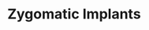 ---
templateKey: specialties-page
language: en
title: Zygomatic Implants
redirects: /especialidades/implantes-cigomaticos/

# Hero Section
hero:
  display: true
  type: default
  image: /img/hero-zygomatic-implants.jpg
  parallax: false
  title: >
    <span class="bebas" style="font-family:Bebas Neue Bold;color:white;font-weight:lighter">ZYGOMATIC IMPLANTS</span>
  indicator: false
  halfSize: true

# Heading Section
specialtiesHeading:
  display: true
  img: /img/icon-zygomatic-implants.png
  content: Undoubtedly, the best alternative for those patients with large bone loss in their upper jaws and in which it is no longer possible to place conventional dental implants. “An optimal solution to a complex problem.”

# Aside section
paragraphSection:
  body: >
    <p>
     When one or more teeth are lost, and they are not replaced as soon as possible, a slow but progressive process of reabsorption at the level of the maxillary bone is started immediately, which reduces the amount of bone structure available, and necessary, for the placement of dental implants. "What is not used is atrophied", and it is precisely what happens to the EDENTULOUS MAXILLARY ALVEOLAR PROCESS, naturally, as a result of the lack of stimulation due to the absence of functional loads. So 
      <strong>
        if a lot of time elapses between tooth mutilation and the intention of rehabilitation, it is very likely that by then there is no longer enough bone material capable of guaranteeing good primary anchorage and adequate osseointegration of conventional titanium devices,</strong>
      that a once implanted, they should function as artificial substitutes for dental roots and solid supports for the fixation of prosthetic structures.
    </p>
    
    <p>
      Fortunately in many cases, when the defect of the alveolar ridge is mild and located, it is possible to resort without problems to the placement of autologous or synthetic GRAFTS as a prior or simultaneous step to the placement of dental implants. However, if the bone loss is very large and widespread, these procedures usually become very uncomfortable, complex, extensive and unpredictable, since they imply the need to generate a large body wound at the level of the pelvis or head to collect iliac crest or calotte bone blocks', high chances of rejection due to the own cruelty of the surgical technique and a period of tissue healing that could involve to 5 or 6 months of waiting, before being able to continue with the treatment.
    </p>
    <p>Faced with such eventualities, it is often preferable to forget about the maxillary and grafts, and fix the implants to other bones of the orofacial region, being by their compact structure and anatomical proximity the MALAR OR ZYGOMATIC <em>(which forms the cheekbone)</em> and sphenoid bones, those of preference. <strong>So zygomatic implants are nothing more than special dental devices, much longer than conventional ones</strong><em>(between 30 and 55 mm in length) </em> and that allow us to make fixed dentures without inconveniences even in cases of severe or advanced maxillary atrophy; and that is why, in conjunction with pterygoid implants <em>(very similar but that anchor at the level of the pterygomaxillary suture)</em> , they are also known in popular slang as <strong>"dental implants for patients with little bone."</strong> And it is that in short, the relative simplicity of their implantation <em>(in relation to the placement of multiple grafts)</em> , the absence of morbidity of a donor area and a much shorter and favorable period of healing for the patient, suggest to these LONG IMPLANTS as a simpler and safer alternative for extreme cases, compared to other bone regeneration and oral implantology techniques.</p>   
  image: /img/aside-zygomatic-implants.jpg

# Quote Section
quote:
  title: ''
  body: >
   The treatment with zygomatic implants is a procedure that involves a major surgery intervention, in a surgical block of hospital environment, general anesthesia and all the life support resources that, unquestionably, merit the case.
  author: Dr. Castor José Garabán Povea
  footer:
    position: Oral and Maxillofacial Surgeon
    clinic: DENTAL VIP, Especialidades Odontológicas s.c.

# Parallax Section
plainParallax:
  image: /img/parallax-zygomatic-implants.jpg

# Faq Section
faq:
  title:  Frequently Asked Questions
  blocks:
    - questions:

      - question: What does it consist of the study and treatment planning phase?
        answer: >
          <p>It is actually very broad and covers many considerations, but one of the most relevant is the assessment of the state of the patient's bone and dental structure through a 3D volumetric tomography. This test provides the Specialist with valuable information and allows him, a priori, to verify that the person cannot really be treated with conventional dental implants.</p>
      - question: Which patients can undergo this oral implantology technique?
        answer: >
          <p>In principle, all those who have lost teeth and a lot of bone volume in their maxillary structures, and of course; aspire to a rehabilitation of much better quality than any option with removable dentures can offer them.</p>
      - question: What are the causes of bone loss?
        answer: >
          <p>They are multiple, but among the most common are age, chronic periodontal disease, odontogenic infections, accidents and facial injuries, traumatic extraction of teeth and broken roots, prolonged use of removable dentures, cysts and respiratory or paranasal sinus infections, resection of tumor processes, and of course; physiological resorption as a result of the lack of interest or inability to replace lost teeth in a reasonable period of time.</p>
      - question: Is there an age limit to qualify for the procedure?
        answer: >
          <p>In adults none, as long as the life expectancy of the person justify the investment of time and money. In fact, many of our patients are over 65 years old.</p>
      - question: What percentage of success do they currently have?
        answer: >
          <p>Extraordinary! superior to conventional implants and very close to 100% of cases, with an average survival rate of 95% at 10 years.</p>
      - question: Is it a painful treatment?
        answer: >
          <p>Not at all, since it is almost always done under general anesthesia. In addition, the postoperative period is usually very bearable, with few discomforts and allows the patient to rejoin his daily life in a very short time. Even so, the prescription of an analgesic protocol completely individualized will be routine and will ensure effective control of post-surgical pain in the most rebellious cases.</p>
      - question: Could it be done only with sedation and local anesthesia?
        answer: >
          <p>Occasionally, and only in very favorable surgical conditions. However, for your peace of mind and ours, at DENTAL VIP we never belittle the delicacy of the procedure and always prefer general anesthesia in surgical block and hospital environment for this type of interventions.</p>
      - question: What material are these implants made of?
        answer: >
          <p>Of titanium alloys for high performance. The degree of purity of titanium is determined by the maximum percentage of oxygen in which it is produced, being the grade 1 the highest purity, since its oxygen and iron content is very low. In total and today, there are about 40 degrees to name the different titanium alloys, ranging from pure titanium to combinations with vanadium, palladium, ruthenium, aluminum, tin and molybdenum. However, grade 5 titanium alloy currently represents for more than 50% of total titanium use worldwide and is considered a highly biocompatible material with biomechanical qualities superior to pure titanium.</p>
      - question: What are their real advantages?
        answer: >
          <p>Compared to traditional oral implantology techniques, which contemplate heroic alveolar reconstructions with multiple autologous grafts, long implants offer the following advantages:</p>
          <ol>
            <li>Avoid the high risk of rejection associated with maxillary grafts.
            </li>
            <li>They considerably reduce the total treatment time.
            </li>
            <li>They involve a much more conservative, safe and predictable procedure.
            </li>
            <li>Higher chance of success, since the malar bone is very compact and virtually immune to bone resorption (not so the grafts). 
            </li>
            <li>Lower morbidity, since it is not necessary to intervene on extraoral anatomical regions to collect bone.
            </li>
            <li>High possibility of immediate loading (fixed prosthesis the same day).
            </li>
            <li>Shorter and more favorable postoperative for the patient.
            </li>
            <li>Best short, medium and long term forecast.
            </li>  
          </ol>
          <p>In addition, the zygomatic implants protocol guarantees the barrier function of, biomechanical stability and correct distribution of the masticatory forces through the maxillomalar pillars; thus avoiding overloads and occasional fatigue failures.
          </p>
      - question: What risks and contraindications exist?
        answer: >
          <p>Most studies cite sinusitis and oroantral communication as the most frequent postoperative complications, with an incidence of 4.93 per 100 implants placed. However, it is considered a prevalence so low that it further corroborates the high success rate achieved with these implants.
          In relation to contraindications, we have that, without taking into account any systemic condition or disease that could prevent a surgical act, they are very few, and generally all associated with pre-existing pathologies or infections within the sinus or maxillary antrum. So that in some cases, interconsultation and prior treatment with an Otolaryngologist could be essential.
          </p>
    - questions:

      - question: How is the surgery and how long does it last?
        answer: >
          <p>The 4 most prominent techniques are that of Branemark, Stella and Warner (Sinus Slot Technique), the paramaxillary or extrasinusal technique and the ZAGA (Zygoma Anatomy-Guided Approach) technique of Dr. Carlos Aparicio. In the classical or Branemark technique, zygomatic implants are placed maneuvering through the maxillary sinus, until the zygomatic arch is reached. In the Stella and Warner's, a more direct visualization of the base of the malar bone is achieved, thanks to the opening of a large window in the lateral wall of the paranasal antrum. In the extrasinusal, the implants are placed by the outside the maxillary bone, without involving the sinus; and in the ZAGA methodology, any possible combination of the 3 previous techniques is contemplated, in order to perform a more individualized surgery, adapted to the particular anatomy of each person.
          Logically, depending on the complexity of the case, number of devices to be implanted, type of approach selected, and of course, the skill of the Surgeon; between 30 and 120 minutes is the period of time necessary to anesthetize, make incisions, dissect tissues, stipulate measures and approximations, select implants, mill, drill, screw and clean, to finally, suture the wound.</p>
      - question: Can anyone specialist perform this type of intervention?
        answer: >
          <p>This procedure, although not exclusive to our clinic, is not as common in general practice, because very few Dentists are truly trained to provide these treatments. The needed surgical skill for the placement of zygomatic implants requires a high level of experience, impeccable mastery of the head and neck anatomy and a very advanced surgical training. So only a Maxillofacial Surgeon, really experienced, will be the right professional.</p>
      - question: Could I have any mark or scar on my face?
        answer: >
          <p>Never! since the procedure is executed entirely by intraoral route.</p>
      - question: Is it then necessary to remain hospitalized?
        answer: >
          <p>Very rarely, and only in case of any unforeseen or surgical complication that requires special care.</p>
      - question: How is the postoperative period and how long does it take for the patient to recover?
        answer: >
          <p>The postoperative period does not usually involve major complications, as long as the patient scrupulously complies with the indications provided. The guidelines to follow may vary according to each intervention, the type of approach used and the particular conditions of each case; but medication (antibiotics, analgesics and anti-inflammatories), local application of cold, rest and oral hygiene are essential to achieve a recovery as quickly and satisfactorily as possible. Usually, between 2 and 5 days is the time it takes for most people to restart their usual activities.</p>
      - question: Are these implants more expensive than normal implants?
        answer: >
          <p>Undoubtedly! taking into account that they are up to 4 times longer than conventional ones and much more titanium is needed for their manufacture, they require operating room and general anesthesia, instruments and surgical components of advanced design, a longer and more invasive major surgery intervention and the participation of an expert Maxillofacial Surgeon.</p>
      - question: What type of prosthesis can next be made?
        answer: >
          <p>Usually a hybrid prosthesis of metal-acrylic or metal-porcelain.</p>
      - question: Are they only used to fix complete dentures, that is, when all teeth are missing?
        answer: >
          <p>Yes in the past, since it was a procedure designed for this purpose, with 4 implants in total, 2 on each side of the upper jaw. However, at present, modifications of the original technique are applied that allow the zygomatic or pterygoid implant to be placed in a suitable position and compatible with a rehabilitation based on fixed partial prosthodontics (crowns and ceramic bridges). In fact, nowadays are multiple possibilities offered by these implants, from the placement of a single asymmetric device, to countless combinations with conventional implants, logically to solve the vast majority of cases, and in some of them, even to reduce costs.</p>
      - question: Is it possible to place a fixed prosthesis the same day of the intervention, even if it is a provisional one?
        answer: >
          <p>Many times yes, since the multicortical anchor and the proven apex design of these implants generally provide great primary stability. However, it is only after surgery that it will be decided if a fixed or conventional prosthesis with relief in the areas where the intraoral platforms emerge is installed. Then, after the osseointegration period, elapsed 4, 5 or 6 months, the final prosthetic rehabilitation is performed.</p>
      - question: After the treatment, what should I do to keep my implants for a lifetime?
        answer: >
          <p>Basically keep yourself in good general health, practice very good oral hygiene and go to the dentist regularly. In these cases, it is highly recommended to carry out a lifelong follow-up (clinical and radiographic) of the patient, in order to detect in time any incipient infectious process or mismatch of the prosthetic components that could generate major evils. In addition, we usually recommend removing the prosthesis every 6 months to inspect and clean the implants and prosthetic attachments, the soft tissue that surrounds them and the base or inner face of the prosthetic structure. </p>

# Clinic Cases
clinicCases:
  title: Zygomatic Implants – Clinical Cases
  items:
    - image: /img/clinic-cases-zygomatic-implants-en-01-thumb.jpg
      title: > 
        <h6>UNILATERAL ZYGOMATIC IMPLANT</h6>
    - image: /img/clinic-cases-zygomatic-implants-en-02-thumb.jpg
      title: >
        <h6>IMMEDIATE LOADING</h6>
    - image: /img/clinic-cases-zygomatic-implants-en-03-thumb.jpg
      title: >
        <h6>MIXED IMPLANTATION AND IMMEDIATE FUNCTION</h6>
    - image: /img/clinic-cases-zygomatic-implants-en-04-thumb.jpg
      title: >
        <h6>POST-SURGICAL CONTROL AND DEFINITIVE PROSTHESIS</h6>
    - image: /img/clinic-cases-zygomatic-implants-en-05-thumb.jpg
      title: >
        <h6>AESTHETIC RESOLUTION IN ATROPHIC ALVEOLAR RIDGE</h6>
    - image: /img/clinic-cases-zygomatic-implants-en-06-thumb.jpg
      title: >
        <h6>ZAGA TECHNIQUE</h6>
    - image: /img/clinic-cases-zygomatic-implants-en-07-thumb.jpg
      title: >
        <h6>SURGICAL AND POST-SURGICAL ASPECTS</h6>
    - image: /img/clinic-cases-zygomatic-implants-en-08-thumb.jpg
      title: >
        <h6>BRÅNEMARK'S CLASSIC TECHNIQUE</h6>
    - image: /img/clinic-cases-zygomatic-implants-en-09-thumb.jpg
      title: >
        <h6>METAL-ACRYLIC HYBRID PROSTHESIS</h6>
    - image: /img/clinic-cases-zygomatic-implants-en-10-thumb.jpg
      title: >
        <h6>REIMPLANTATION CASE</h6>
    - image: /img/clinic-cases-zygomatic-implants-en-11-thumb.jpg 
      title: >
        <h6>IMPLANT SUPPORTED TOTAL DENTURE</h6>
    - image: /img/clinic-cases-zygomatic-implants-en-12-thumb.jpg
      title: >
        <h6>RESTITUTION OF FACIAL PLENITUDE</h6>
    - image: /img/clinic-cases-zygomatic-implants-en-13-thumb.jpg
      title: >
        <h6>ALL-ON-6</h6>
    - image: /img/clinic-cases-zygomatic-implants-en-14-thumb.jpg
      title: >
        <h6>PARAMAXILLARY OR EXTRASINUSAL TECHNIQUE</h6>
    - image: /img/clinic-cases-zygomatic-implants-en-15-thumb.jpg
      title: >
        <h6>BEFORE AND AFTER</h6>
    - image: /img/clinic-cases-zygomatic-implants-en-16-thumb.jpg
      title: >
        <h6>IMPLANTATION WITH PRF</h6>
    - image: /img/clinic-cases-zygomatic-implants-en-17-thumb.jpg
      title: >
        <h6>START OF THE PROSTHETIC PHASE</h6>
    - image: /img/clinic-cases-zygomatic-implants-en-18-thumb.jpg
      title: >
        <h6>METAL-PORCELAIN FULL ARCH HYBRID PROSTHESIS</h6>
  lightbox:
    placeholder: ROTATE THE DEVICE TO ENLARGE THE IMAGES
    type: ''
    images: 
      - image: /img/clinic-cases-zygomatic-implants-en-01.jpg
      - image: /img/clinic-cases-zygomatic-implants-en-02.jpg
      - image: /img/clinic-cases-zygomatic-implants-en-03.jpg
      - image: /img/clinic-cases-zygomatic-implants-en-04.jpg
      - image: /img/clinic-cases-zygomatic-implants-en-05.jpg
      - image: /img/clinic-cases-zygomatic-implants-en-06.jpg
      - image: /img/clinic-cases-zygomatic-implants-en-07.jpg
      - image: /img/clinic-cases-zygomatic-implants-en-08.jpg
      - image: /img/clinic-cases-zygomatic-implants-en-09.jpg
      - image: /img/clinic-cases-zygomatic-implants-en-10.jpg
      - image: /img/clinic-cases-zygomatic-implants-en-11.jpg
      - image: /img/clinic-cases-zygomatic-implants-en-12.jpg
      - image: /img/clinic-cases-zygomatic-implants-en-13.jpg
      - image: /img/clinic-cases-zygomatic-implants-en-14.jpg
      - image: /img/clinic-cases-zygomatic-implants-en-15.jpg
      - image: /img/clinic-cases-zygomatic-implants-en-16.jpg
      - image: /img/clinic-cases-zygomatic-implants-en-17.jpg
      - image: /img/clinic-cases-zygomatic-implants-en-18.jpg
# Responsive Aside Paragraphs
asides:
  display: true
  sections:
    - align: right
      title: >
        <h3 style="color:#333;font-family:'Bebas Neue Bold'">DIAGNOSIS AND 3D PLANNING</h3>
      content: >
        <p style="font-weight:400">We never plan surgery with a simple radiographic plate, since we consider essentials the use of Computerized Axial Tomography (CAT) and a computer program that allows us analyzing structures, interpreting data and determining the most favorable surgical projections.</p>
      image: /img/sections-3d-diagnosis.png
      footer:
        display: true
        image:
          src: /img/sections-icons-aesthetic-dentistry.jpg
          display: false
        button:
          text: More Information
          to: '/'
          display: true
    - align: left
      title: >
        <h3 style="color:#333;font-family:'Bebas Neue Bold'">SEDATION AND GENERAL ANESTHESIA</h3>
      content: >
        <p style="font-weight:400">Always under the responsibility of a Specialist in Anesthesiology, resuscitation and pain therapy, with the ability to title the drugs administered and expertise in airway management, monitoring of vital signs and application of resuscitation techniques.</p>
      image: /img/sections-sedation.png
      footer:
        display: true
        image:
          src: /img/sections-icons-aesthetic-dentistry.jpg
          display: false
        button:
          text: More Information
          to: '/'
          display: true
    - align: right
      title: >
        <h3 style="color:#333;font-family:'Bebas Neue Bold'">IMPLANT SUPPORTED RESTORATIONS</h3>
      content: >
        <p style="font-weight:400">As with conventional dental implants, the options available when rehabilitating zygomatic implants are varied. Although the design and confection of metal-acrylic hybrid dentures it is usually the most common, porcelain structures apply with total ownership.</p>
      image: /img/sections-prosthesis.png
      footer:
        display: true
        image:
          src: /img/sections-icons-aesthetic-dentistry.jpg
          display: false
        button:
          text: More Information
          to: '/'
          display: true
# Testimonial Section
lightQuote:
  color: '#ededed'
  display: true
  img:
    ld: /img/quotes-zygomatic-implants-landscape.jpg
    pt: /img/quotes-zygomatic-implants-portrait.jpg
  content: THIS TECHNIQUE IS A TRUE BLESSING, AND EVEN MORE AFTER AN EXPERIENCE LIKE MINE, IN WHICH BY UNKNOWLEDGE OR DESIDIA, A DENTIST OF MY COUNTRY CONDEMNED ME TO USE FOR YEARS A REMOVABLE DENTURES THAT WERE NOT HELD BY ANYTHING IN THE WORLD.”

# Contact Form
form:
  title: Consult Us Right Now!
  img: /img/parallax-form-specialties.png

# Procedures Section
procedures:
  display: true
  title: Give your Health the Value It Deserves!
  procedures:
    - title: Facilities
      to: /en/the-clinic/facilities/
      img: /img/procedures-facilities.jpg
    - title: Technology
      to: /en/the-clinic/technology/
      img: /img/procedures-technology.jpg
    - title: Professional Staff
      to:  /en/professional-staff/
      img: /img/procedures-professionals.png
---